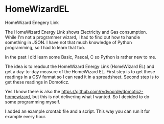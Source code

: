 # HomeWizardEL
HomeWizard Enegery Link

The HomeWizard Energy Link shows Electricity and Gas consumption. While I'm not a programmer wizard, I had to find out how to handle something in JSON. I have not that much knowledge of Python programming, so I had to learn that too.

In the past I did learn some Basic, Pascal, C so Python is rather new to me.

The idea is to readout the HomeWizard Energy Link (HomeWizard EL) and get a day-to-day measure of the HomeWizard EL. First step is to get these readings in a CSV format so I can read it in a spreadsheet. Second step is to get these readings in Domoticz.

Yes I know there is also the https://github.com/rvdvoorde/domoticz-homewizard, but this is not delivering what I wanted. So I decided to do some programming myself.

I added an example crontab file and a script. 
This way you can run it for example every hour.

